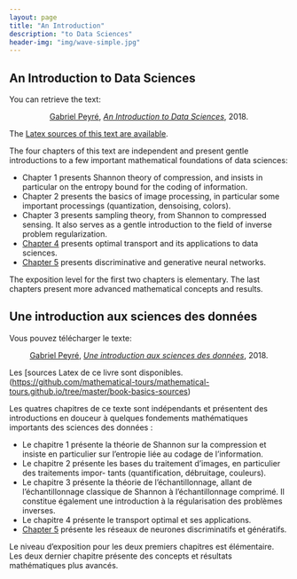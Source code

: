 ```yaml
---
layout: page
title: "An Introduction"
description: "to Data Sciences"
header-img: "img/wave-simple.jpg"
---
```



An Introduction to Data Sciences
---------


You can retrieve the text:

<div align="center">
  <a href="http://www.gpeyre.com/">Gabriel Peyré</a>, <i><a href="https://mathematical-tours.github.io/book-basics-sources/IntroImaging.pdf">An Introduction to Data Sciences</a></i>, 2018.
</div>

The [Latex sources of this text are available](https://github.com/mathematical-tours/mathematical-tours.github.io/tree/master/book-basics-sources).

The four chapters of this text are independent and present gentle introductions to a few important mathematical foundations of data sciences:

- Chapter 1 presents Shannon theory of compression, and insists in particular on the entropy bound for the coding of information.
- Chapter 2 presents the basics of image processing, in particular some important processings (quantization, densoising, colors).
- Chapter 3 presents sampling theory, from Shannon to compressed sensing. It also serves as a gentle introduction to the field of inverse problem regularization.
- [Chapter 4](https://mathematical-tours.github.io/book-basics-sources/ot-sources/TransportEN.pdf) presents optimal transport and its applications to data sciences.
- [Chapter 5](https://mathematical-tours.github.io/book-basics-sources/neural-networks-en/NeuralNetworksEN.pdf) presents discriminative and generative neural networks.

The exposition level for the first two chapters is elementary. The last chapters present more advanced mathematical concepts and results.


Une introduction aux sciences des données
---------

Vous pouvez télécharger le texte:

<div align="center">
  <a href="http://www.gpeyre.com/">Gabriel Peyré</a>, <i><a href="https://mathematical-tours.github.io/book-basics-sources/IntroImaging-FR.pdf">Une introduction aux sciences des données</a></i>, 2018.
</div>

Les [sources Latex de ce livre sont disponibles.(https://github.com/mathematical-tours/mathematical-tours.github.io/tree/master/book-basics-sources)

Les quatres chapitres de ce texte sont indépendants et présentent des introductions en douceur à quelques fondements mathématiques importants des sciences des données :

- Le chapitre 1 présente la théorie de Shannon sur la compression et insiste en particulier sur l’entropie liée au codage de l’information.
- Le chapitre 2 présente les bases du traitement d’images, en particulier des traitements impor- tants (quantification, débruitage, couleurs).
- Le chapitre 3 présente la théorie de l’échantillonnage, allant de l’échantillonnage classique de Shannon à l’échantillonnage comprimé. Il constitue également une introduction à la régularisation des problèmes inverses.
- Le chapitre 4 présente le transport optimal et ses applications.
- [Chapter 5](https://mathematical-tours.github.io/book-basics-sources/neural-networks-en/NeuralNetworksEN.pdf) présente les réseaux de neurones discriminatifs et génératifs.

Le niveau d’exposition pour les deux premiers chapitres est élémentaire. Les deux dernier chapitre présente des concepts et résultats mathématiques plus avancés.
